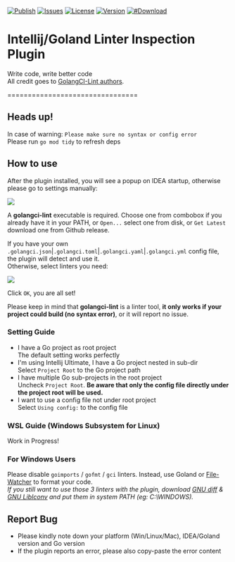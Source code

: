 [![Publish](https://github.com/xxpxxxxp/intellij-plugin-golangci-lint/workflows/Publish/badge.svg)](https://github.com/xxpxxxxp/intellij-plugin-golangci-lint/actions)
[![Issues](https://img.shields.io/github/issues/xxpxxxxp/intellij-plugin-golangci-lint)](https://github.com/xxpxxxxp/intellij-plugin-golangci-lint/issues)
[![License](https://img.shields.io/github/license/xxpxxxxp/intellij-plugin-golangci-lint)](https://github.com/xxpxxxxp/intellij-plugin-golangci-lint/blob/master/LICENSE)
[![Version](https://img.shields.io/jetbrains/plugin/v/12496-go-linter)](https://plugins.jetbrains.com/plugin/12496-go-linter)
[![#Download](https://img.shields.io/jetbrains/plugin/d/12496-go-linter.svg)](https://plugins.jetbrains.com/plugin/12496-go-linter)

# Intellij/Goland Linter Inspection Plugin

Write code, write better code  
All credit goes to [GolangCI-Lint authors](https://github.com/golangci/golangci-lint/graphs/contributors).

================================  
## Heads up!
In case of warning: `Please make sure no syntax or config error`  
Please run `go mod tidy` to refresh deps

## How to use
After the plugin installed, you will see a popup on IDEA startup, otherwise please go to settings manually:

![](explanation/init.png)

A **golangci-lint** executable is required. Choose one from combobox if you already have it in your PATH, or `Open...` select one from disk, or `Get Latest` download one from Github release.  

If you have your own `.golangci.json`|`.golangci.toml`|`.golangci.yaml`|`.golangci.yml` config file, the plugin will detect and use it.  
Otherwise, select linters you need:

![](explanation/settled.png)

Click `OK`, you are all set!

Please keep in mind that **golangci-lint** is a linter tool, **it only works if your project could build (no syntax error)**, or it will report no issue.

### Setting Guide
* I have a Go project as root project  
The default setting works perfectly
* I'm using Intellij Ultimate, I have a Go project nested in sub-dir  
Select `Project Root` to the Go project path
* I have multiple Go sub-projects in the root project  
Uncheck `Project Root`. **Be aware that only the config file directly under the project root will be used.**
* I want to use a config file not under root project  
Select `Using config:` to the config file

### WSL Guide (Windows Subsystem for Linux)
Work in Progress!

### For Windows Users
Please disable `goimports` / `gofmt` / `gci` linters. Instead, use Goland or [File-Watcher](https://tech.flyclops.com/posts/2016-06-14-goimports-intellij.html) to format your code.  
*If you still want to use those 3 linters with the plugin, download <a href="http://ftp.gnu.org/gnu/diffutils/">GNU diff</a> & <a href="https://ftp.gnu.org/pub/gnu/libiconv/">GNU LibIconv</a> and put them in system PATH (eg: C:\WINDOWS).*

## Report Bug
* Please kindly note down your platform (Win/Linux/Mac), IDEA/Goland version and Go version
* If the plugin reports an error, please also copy-paste the error content
